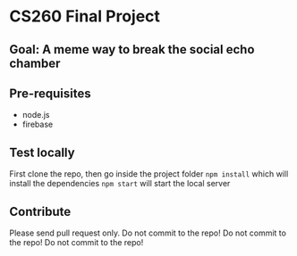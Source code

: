 # CS260 Final Project

## Goal: A meme way to break the social echo chamber

## Pre-requisites
* node.js
* firebase

## Test locally
First clone the repo, then go inside the project folder
`npm install` which will install the dependencies
`npm start` will start the local server

## Contribute
Please send pull request only. Do not commit to the repo! Do not commit to the repo! Do not commit to the repo!
